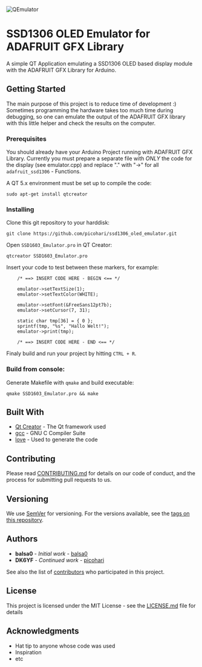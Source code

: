![QEmulator](https://github.com/picohari/ssd1306_QEmulator/raw/master/images/emulator.png)

# SSD1306 OLED Emulator for ADAFRUIT GFX Library

A simple QT Application emulating a SSD1306 OLED based display module with the ADAFRUIT GFX Library for Arduino.

## Getting Started

The main purpose of this project is to reduce time of development :) Sometimes programming the hardware takes too much time during debugging, so one can emulate the output of the ADAFRUIT GFX library with this little helper and check the results on the computer.  

### Prerequisites

You should already have your Arduino Project running with ADAFRUIT GFX Library. Currently you must prepare a separate file with *ONLY* the code for the display (see emulator.cpp) and replace "." with "->" for all `adafruit_ssd1306` - Functions.

A QT 5.x environment must be set up to compile the code:

```
sudo apt-get install qtcreator
```

### Installing

Clone this git repository to your harddisk:

```
git clone https://github.com/picohari/ssd1306_oled_emulator.git
```

Open `SSD1603_Emulator.pro` in QT Creator:

```
qtcreator SSD1603_Emulator.pro
```

Insert your code to test between these markers, for example:

```
    /* ==> INSERT CODE HERE - BEGIN <== */

    emulator->setTextSize(1);
    emulator->setTextColor(WHITE);

    emulator->setFont(&FreeSans12pt7b);
    emulator->setCursor(7, 31);

    static char tmp[36] = { 0 };
    sprintf(tmp, "%s", "Hallo Welt!");
    emulator->print(tmp);

    /* ==> INSERT CODE HERE - END <== */
```

Finaly build and run your project by hitting `CTRL + R`.

### Build from console:

Generate Makefile with `qmake` and build executable:

```
qmake SSD1603_Emulator.pro && make
```

## Built With

* [Qt Creator](http://www.qt.io/) - The Qt framework used
* [gcc](https://gcc.gnu.org/) - GNU C Compiler Suite
* [love](https://github.io/) - Used to generate the code

## Contributing

Please read [CONTRIBUTING.md](#) for details on our code of conduct, and the process for submitting pull requests to us.

## Versioning

We use [SemVer](http://semver.org/) for versioning. For the versions available, see the [tags on this repository](#). 

## Authors

* **balsa0** - *Initial work* - [balsa0](https://github.com/balsa0/Adafruit-OLED-emulator)
* **DK6YF** - *Continued work* - [picohari](https://https://github.com/picohari.com)

See also the list of [contributors](https://github.com/picohari/ssd1306_QEmulator/contributors) who participated in this project.

## License

This project is licensed under the MIT License - see the [LICENSE.md](LICENSE.md) file for details

## Acknowledgments

* Hat tip to anyone whose code was used
* Inspiration
* etc
